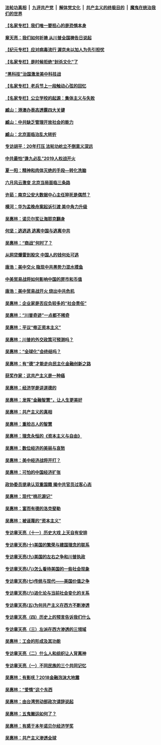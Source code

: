

####  [法轮功真相](../../../../basic/blob/master/README.md?t=05020301) &nbsp;|&nbsp; [九评共产党](../../../../9ping.md/blob/master/README.md?t=05020301) &nbsp;|&nbsp; [解体党文化](../../../../jtdwh.md/blob/master/README.md?t=05020301)  &nbsp;|&nbsp; [共产主义的终极目的](../../../../gczydzjmd.md/blob/master/README.md?t=05020301) &nbsp;|&nbsp; [魔鬼在统治我们的世界](../../../../mgztzwmdsj.md/blob/master/README.md?t=05020301) 

#### [【名家专栏】我们唯一要担心的是恐惧本身](../pages/nsc423/n12073492.md?t=05020301) 

#### [章天亮：我们如何祈祷 从川普全国祷告日说起](../pages/nsc423/n11944627.md?t=05020301) 

#### [【纪元专栏】应对病毒流行 渥京未以加人为先引担忧](../pages/nsc423/n11875714.md?t=05020301) 

#### [【名家专栏】是时候拒绝“封杀文化”了](../pages/nsc423/n11814093.md?t=05020301) 

#### [“黑科技”治国激发美中科技战](../pages/nsc423/n11638056.md?t=05020301) 

#### [【名家专栏】老兵节上一段触动心弦的回忆](../pages/nsc423/n11646016.md?t=05020301) 

#### [【名家专栏】公立学校的起源：集体主义与失败](../pages/nsc423/n11601833.md?t=05020301) 

#### [臧山：港澳办表态透露四大关键](../pages/nsc423/n11421628.md?t=05020301) 

#### [臧山：中共缺乏管理开放社会的能力](../pages/nsc423/n11407457.md?t=05020301) 

#### [臧山：北京面临治乱大转折](../pages/nsc423/n11406895.md?t=05020301) 

#### [专访胡平：20年打压 法轮功屹立不倒意义深远](../pages/nsc423/n11398800.md?t=05020301) 

#### [中共最怕“逢九必乱”2019人权战开火](../pages/nsc423/n11385248.md?t=05020301) 

#### [夏一阳：精神和肉体灭绝的手段—转化洗脑](../pages/nsc423/n11368250.md?t=05020301) 

#### [六月风云激变 北京当局面临三条路](../pages/nsc423/n11313668.md?t=05020301) 

#### [许茹：南京公安大数据中心主任猝死是偶然？](../pages/nsc423/n11064744.md?t=05020301) 

#### [横河：华为孟晚舟案起诉引渡 美中角力升级](../pages/nsc423/n11027230.md?t=05020301) 

#### [吴惠林：诺贝尔奖让海耶克翻身](../pages/nsc423/n10890049.md?t=05020301) 

#### [何坚：逃逃逃 逃离中国与逃离中共](../pages/nsc423/n10592891.md?t=05020301) 

#### [吴惠林：“商战”何时了？](../pages/nsc423/n10573558.md?t=05020301) 

#### [从网贷爆雷到股灾 中国人的钱何处可逃](../pages/nsc423/n10572800.md?t=05020301) 

#### [唐浩：美中交火 隐现中共黑势力混水摸鱼](../pages/nsc423/n10544040.md?t=05020301) 

#### [中美贸易战将如何影响中国的房市和币值](../pages/nsc423/n10543697.md?t=05020301) 

#### [唐浩：美中贸易战开火 烧出中共危机](../pages/nsc423/n10540126.md?t=05020301) 

#### [吴惠林：企业家是否应负较多的“社会责任”](../pages/nsc423/n10535022.md?t=05020301) 

#### [吴惠林：“川普奇迹”一点都不稀奇](../pages/nsc423/n10512808.md?t=05020301) 

#### [吴惠林：平议“修正资本主义”](../pages/nsc423/n10495724.md?t=05020301) 

#### [吴惠林：川普的外交政策可预测吗？](../pages/nsc423/n10462387.md?t=05020301) 

#### [吴惠林：“全球化”会终结吗？](../pages/nsc423/n10452838.md?t=05020301) 

#### [吴惠林：有“德”才能走向民主化金融创新之路](../pages/nsc423/n10432292.md?t=05020301) 

#### [获奖作家：这共产主义是一种癌](../pages/nsc423/n10431541.md?t=05020301) 

#### [吴惠林：经济学是讲道德的](../pages/nsc423/n10398014.md?t=05020301) 

#### [吴惠林：发挥“金融智慧”，让人生更美好](../pages/nsc423/n10375019.md?t=05020301) 

#### [吴惠林：共产主义的真相](../pages/nsc423/n10351394.md?t=05020301) 

#### [吴惠林：重拾古人的智慧](../pages/nsc423/n10337691.md?t=05020301) 

#### [吴惠林：理念永恒的《资本主义与自由》](../pages/nsc423/n10316274.md?t=05020301) 

#### [吴惠林：数位经济的美丽与哀愁](../pages/nsc423/n10292946.md?t=05020301) 

#### [吴惠林：美中经济战将开打？](../pages/nsc423/n10258825.md?t=05020301) 

#### [吴惠林：可怕的中国经济扩张](../pages/nsc423/n10219147.md?t=05020301) 

#### [政协委员提承认双重国籍 揭中共官员过客心态](../pages/nsc423/n10208809.md?t=05020301) 

#### [吴惠林：现代“桃花源记”](../pages/nsc423/n10185234.md?t=05020301) 

#### [吴惠林：富而有德的洛克斐勒](../pages/nsc423/n10142264.md?t=05020301) 

#### [吴惠林：被诬蔑的“资本主义”](../pages/nsc423/n10124816.md?t=05020301) 

#### [专访章天亮（十一）历史大戏 上天自有安排](../pages/nsc423/n10094905.md?t=05020301) 

#### [专访章天亮(十)美国的繁荣与建国理念的联系](../pages/nsc423/n10094899.md?t=05020301) 

#### [专访章天亮(九)美国的左右之争和川普执政](../pages/nsc423/n10094889.md?t=05020301) 

#### [专访章天亮(八)怎么看待美国的一些社会现象](../pages/nsc423/n10094857.md?t=05020301) 

#### [专访章天亮(七)传统与现代——美国价值之争](../pages/nsc423/n10093140.md?t=05020301) 

#### [专访章天亮(六)进化论与当前社会变化的关系](../pages/nsc423/n10092036.md?t=05020301) 

#### [专访章天亮(五)为何共产主义在西方不断渗透](../pages/nsc423/n10083620.md?t=05020301) 

#### [专访章天亮（四）历史上的预言告诉我们什么](../pages/nsc423/n10083606.md?t=05020301) 

#### [专访章天亮（三）左派在西方渗透的三领域](../pages/nsc423/n10081115.md?t=05020301) 

#### [吴惠林：工会的形成及其功能](../pages/nsc423/n10080633.md?t=05020301) 

#### [专访章天亮（二）什么人和组织让人背离神](../pages/nsc423/n10076637.md?t=05020301) 

#### [专访章天亮（一）不同民族的三个共同记忆](../pages/nsc423/n10074188.md?t=05020301) 

#### [吴惠林：有影呒？2018金融泡沫大地震](../pages/nsc423/n10040534.md?t=05020301) 

#### [吴惠林：“爱情”这个东西](../pages/nsc423/n10019423.md?t=05020301) 

#### [吴惠林：由台湾劳动部政次请辞说起](../pages/nsc423/n9979679.md?t=05020301) 

#### [吴惠林：五鬼搬运如何了？](../pages/nsc423/n9925338.md?t=05020301) 

#### [吴惠林：有感于本年诺贝尔经济学奖](../pages/nsc423/n9871883.md?t=05020301) 

#### [吴惠林：共产主义渗透全球](../pages/nsc423/n9812748.md?t=05020301) 

